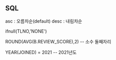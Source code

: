 ## SQL

asc : 오름차순(default)
desc : 내림차순

ifnull(TLNO,'NONE')

ROUND(AVG(B.REVIEW_SCORE),2) -- 소수 둘째자리

YEAR(JOINED) = 2021 -- 2021년도